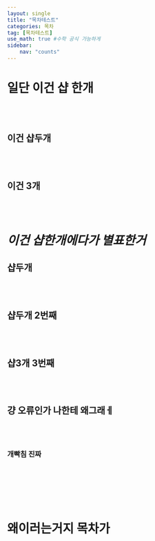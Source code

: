 ```yaml
---
layout: single
title: "목차테스트" 
categories: 목차
tag: [목차테스트]
use_math: true #수학 공식 가능하게
sidebar:
    nav: "counts"
---
```


# 일단 이건 샵 한개
<br>
<br>

## 이건 샵두개
<br>
<br>

## 이건 3개
<br>
<br>

# *이건 샵한개에다가 별표한거*

## 샵두개
<br>
<br>

## 샵두개 2번째
<br>
<br>

## 샵3개 3번째

<br>
<br>

## 걍 오류인가 나한테 왜그래ㅔ
<br>
<br>

### 개빡침 진짜

<br>
<br>
<br>
<br>
<br>

# 왜이러는거지 목차가
